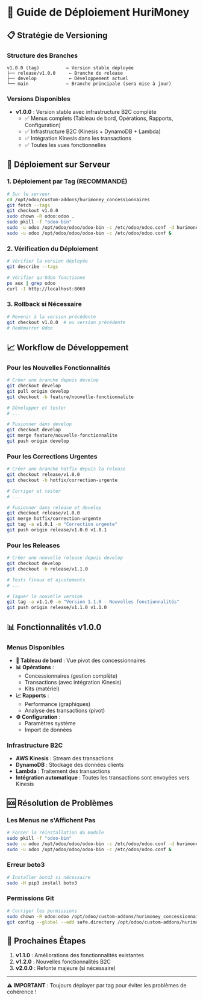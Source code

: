 # 🚀 Guide de Déploiement HuriMoney

## 📋 Stratégie de Versioning

### Structure des Branches
```
v1.0.0 (tag)          ← Version stable déployée
├── release/v1.0.0     ← Branche de release
├── develop            ← Développement actuel
└── main              ← Branche principale (sera mise à jour)
```

### Versions Disponibles
- **v1.0.0** : Version stable avec infrastructure B2C complète
  - ✅ Menus complets (Tableau de bord, Opérations, Rapports, Configuration)
  - ✅ Infrastructure B2C (Kinesis + DynamoDB + Lambda)
  - ✅ Intégration Kinesis dans les transactions
  - ✅ Toutes les vues fonctionnelles

## 🔧 Déploiement sur Serveur

### 1. Déploiement par Tag (RECOMMANDÉ)
```bash
# Sur le serveur
cd /opt/odoo/custom-addons/hurimoney_concessionnaires
git fetch --tags
git checkout v1.0.0
sudo chown -R odoo:odoo .
sudo pkill -f "odoo-bin"
sudo -u odoo /opt/odoo/odoo/odoo-bin -c /etc/odoo/odoo.conf -d hurimoney_prod --init=hurimoney_concessionnaires --stop-after-init
sudo -u odoo /opt/odoo/odoo/odoo-bin -c /etc/odoo/odoo.conf &
```

### 2. Vérification du Déploiement
```bash
# Vérifier la version déployée
git describe --tags

# Vérifier qu'Odoo fonctionne
ps aux | grep odoo
curl -I http://localhost:8069
```

### 3. Rollback si Nécessaire
```bash
# Revenir à la version précédente
git checkout v1.0.0  # ou version précédente
# Redémarrer Odoo
```

## 📈 Workflow de Développement

### Pour les Nouvelles Fonctionnalités
```bash
# Créer une branche depuis develop
git checkout develop
git pull origin develop
git checkout -b feature/nouvelle-fonctionnalite

# Développer et tester
# ...

# Fusionner dans develop
git checkout develop
git merge feature/nouvelle-fonctionnalite
git push origin develop
```

### Pour les Corrections Urgentes
```bash
# Créer une branche hotfix depuis la release
git checkout release/v1.0.0
git checkout -b hotfix/correction-urgente

# Corriger et tester
# ...

# Fusionner dans release et develop
git checkout release/v1.0.0
git merge hotfix/correction-urgente
git tag -a v1.0.1 -m "Correction urgente"
git push origin release/v1.0.0 v1.0.1
```

### Pour les Releases
```bash
# Créer une nouvelle release depuis develop
git checkout develop
git checkout -b release/v1.1.0

# Tests finaux et ajustements
# ...

# Taguer la nouvelle version
git tag -a v1.1.0 -m "Version 1.1.0 - Nouvelles fonctionnalités"
git push origin release/v1.1.0 v1.1.0
```

## 📊 Fonctionnalités v1.0.0

### Menus Disponibles
- **🎯 Tableau de bord** : Vue pivot des concessionnaires
- **📊 Opérations** : 
  - Concessionnaires (gestion complète)
  - Transactions (avec intégration Kinesis)
  - Kits (matériel)
- **📈 Rapports** :
  - Performance (graphiques)
  - Analyse des transactions (pivot)
- **⚙️ Configuration** :
  - Paramètres système
  - Import de données

### Infrastructure B2C
- **AWS Kinesis** : Stream des transactions
- **DynamoDB** : Stockage des données clients
- **Lambda** : Traitement des transactions
- **Intégration automatique** : Toutes les transactions sont envoyées vers Kinesis

## 🆘 Résolution de Problèmes

### Les Menus ne s'Affichent Pas
```bash
# Forcer la réinstallation du module
sudo pkill -f "odoo-bin"
sudo -u odoo /opt/odoo/odoo/odoo-bin -c /etc/odoo/odoo.conf -d hurimoney_prod --init=hurimoney_concessionnaires --stop-after-init
sudo -u odoo /opt/odoo/odoo/odoo-bin -c /etc/odoo/odoo.conf &
```

### Erreur boto3
```bash
# Installer boto3 si nécessaire
sudo -H pip3 install boto3
```

### Permissions Git
```bash
# Corriger les permissions
sudo chown -R odoo:odoo /opt/odoo/custom-addons/hurimoney_concessionnaires
git config --global --add safe.directory /opt/odoo/custom-addons/hurimoney_concessionnaires
```

## 🎯 Prochaines Étapes

1. **v1.1.0** : Améliorations des fonctionnalités existantes
2. **v1.2.0** : Nouvelles fonctionnalités B2C
3. **v2.0.0** : Refonte majeure (si nécessaire)

---
**⚠️ IMPORTANT** : Toujours déployer par tag pour éviter les problèmes de cohérence !